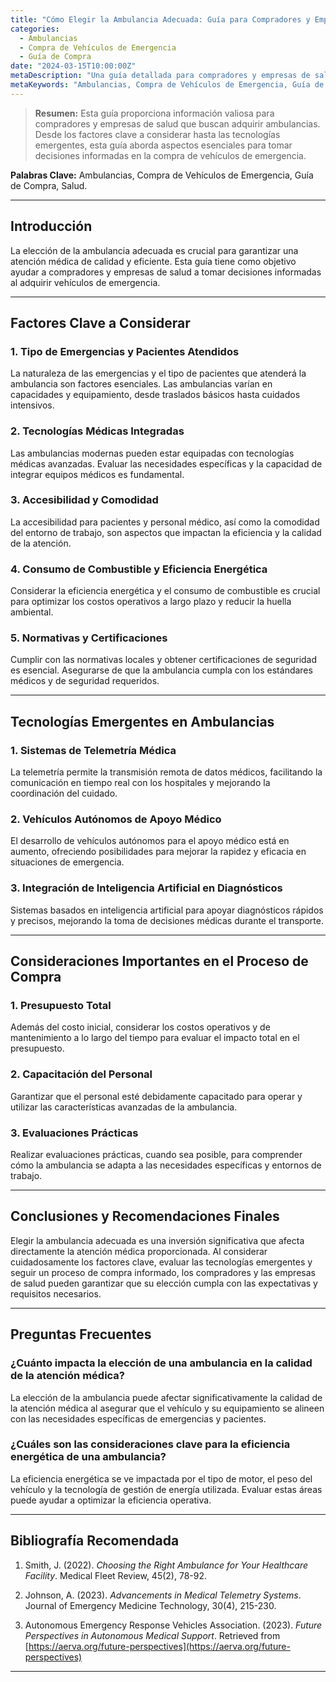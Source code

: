 ```yaml
---
title: "Cómo Elegir la Ambulancia Adecuada: Guía para Compradores y Empresas de Salud"
categories:
  - Ambulancias
  - Compra de Vehículos de Emergencia
  - Guía de Compra
date: "2024-03-15T10:00:00Z"
metaDescription: "Una guía detallada para compradores y empresas de salud sobre cómo elegir la ambulancia adecuada. Factores clave, tecnologías emergentes y consideraciones importantes."
metaKeywords: "Ambulancias, Compra de Vehículos de Emergencia, Guía de Compra, Salud"
---
```


> **Resumen:** Esta guía proporciona información valiosa para compradores y empresas de salud que buscan adquirir ambulancias. Desde los factores clave a considerar hasta las tecnologías emergentes, esta guía aborda aspectos esenciales para tomar decisiones informadas en la compra de vehículos de emergencia.

**Palabras Clave:** Ambulancias, Compra de Vehículos de Emergencia, Guía de Compra, Salud.

---

## Introducción

La elección de la ambulancia adecuada es crucial para garantizar una atención médica de calidad y eficiente. Esta guía tiene como objetivo ayudar a compradores y empresas de salud a tomar decisiones informadas al adquirir vehículos de emergencia.

---

## Factores Clave a Considerar

### **1. Tipo de Emergencias y Pacientes Atendidos**

La naturaleza de las emergencias y el tipo de pacientes que atenderá la ambulancia son factores esenciales. Las ambulancias varían en capacidades y equipamiento, desde traslados básicos hasta cuidados intensivos.

### **2. Tecnologías Médicas Integradas**

Las ambulancias modernas pueden estar equipadas con tecnologías médicas avanzadas. Evaluar las necesidades específicas y la capacidad de integrar equipos médicos es fundamental.

### **3. Accesibilidad y Comodidad**

La accesibilidad para pacientes y personal médico, así como la comodidad del entorno de trabajo, son aspectos que impactan la eficiencia y la calidad de la atención.

### **4. Consumo de Combustible y Eficiencia Energética**

Considerar la eficiencia energética y el consumo de combustible es crucial para optimizar los costos operativos a largo plazo y reducir la huella ambiental.

### **5. Normativas y Certificaciones**

Cumplir con las normativas locales y obtener certificaciones de seguridad es esencial. Asegurarse de que la ambulancia cumpla con los estándares médicos y de seguridad requeridos.

---

## Tecnologías Emergentes en Ambulancias

### **1. Sistemas de Telemetría Médica**

La telemetría permite la transmisión remota de datos médicos, facilitando la comunicación en tiempo real con los hospitales y mejorando la coordinación del cuidado.

### **2. Vehículos Autónomos de Apoyo Médico**

El desarrollo de vehículos autónomos para el apoyo médico está en aumento, ofreciendo posibilidades para mejorar la rapidez y eficacia en situaciones de emergencia.

### **3. Integración de Inteligencia Artificial en Diagnósticos**

Sistemas basados en inteligencia artificial para apoyar diagnósticos rápidos y precisos, mejorando la toma de decisiones médicas durante el transporte.

---

## Consideraciones Importantes en el Proceso de Compra

### **1. Presupuesto Total**

Además del costo inicial, considerar los costos operativos y de mantenimiento a lo largo del tiempo para evaluar el impacto total en el presupuesto.

### **2. Capacitación del Personal**

Garantizar que el personal esté debidamente capacitado para operar y utilizar las características avanzadas de la ambulancia.

### **3. Evaluaciones Prácticas**

Realizar evaluaciones prácticas, cuando sea posible, para comprender cómo la ambulancia se adapta a las necesidades específicas y entornos de trabajo.

---

## Conclusiones y Recomendaciones Finales

Elegir la ambulancia adecuada es una inversión significativa que afecta directamente la atención médica proporcionada. Al considerar cuidadosamente los factores clave, evaluar las tecnologías emergentes y seguir un proceso de compra informado, los compradores y las empresas de salud pueden garantizar que su elección cumpla con las expectativas y requisitos necesarios.

---

## Preguntas Frecuentes

### ¿Cuánto impacta la elección de una ambulancia en la calidad de la atención médica?

La elección de la ambulancia puede afectar significativamente la calidad de la atención médica al asegurar que el vehículo y su equipamiento se alineen con las necesidades específicas de emergencias y pacientes.

### ¿Cuáles son las consideraciones clave para la eficiencia energética de una ambulancia?

La eficiencia energética se ve impactada por el tipo de motor, el peso del vehículo y la tecnología de gestión de energía utilizada. Evaluar estas áreas puede ayudar a optimizar la eficiencia operativa.

---

## Bibliografía Recomendada

1. Smith, J. (2022). *Choosing the Right Ambulance for Your Healthcare Facility*. Medical Fleet Review, 45(2), 78-92.

2. Johnson, A. (2023). *Advancements in Medical Telemetry Systems*. Journal of Emergency Medicine Technology, 30(4), 215-230.

3. Autonomous Emergency Response Vehicles Association. (2023). *Future Perspectives in Autonomous Medical Support*. Retrieved from [https://aerva.org/future-perspectives](https://aerva.org/future-perspectives)

---
